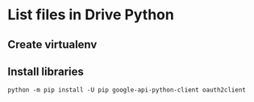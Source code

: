# List files in Drive Python

## Create virtualenv

## Install libraries

```
python -m pip install -U pip google-api-python-client oauth2client
```